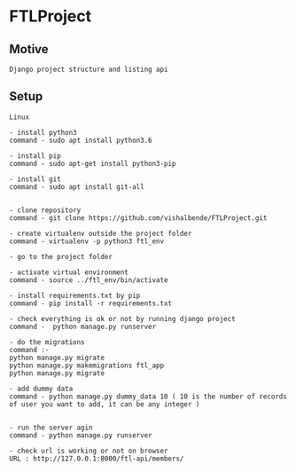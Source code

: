 # FTLProject

## Motive
	
	Django project structure and listing api	


## Setup

	Linux
	
	- install python3
	command - sudo apt install python3.6

	- install pip 
	command - sudo apt-get install python3-pip

	- install git
	command - sudo apt install git-all

	
	- clone repository 
	command - git clone https://github.com/vishalbende/FTLProject.git

	- create virtualenv outside the project folder
	command - virtualenv -p python3 ftl_env
	
	- go to the project folder
	
	- activate virtual environment 
	command - source ../ftl_env/bin/activate

	- install requirements.txt by pip
	command - pip install -r requirements.txt

	- check everything is ok or not by running django project
	command -  python manage.py runserver

	- do the migrations
	command :-
	python manage.py migrate	
	python manage.py makemigrations ftl_app
	python manage.py migrate

	- add dummy data 
	command - python manage.py dummy_data 10 ( 10 is the number of records of user you want to add, it can be any integer )

	
	- run the server agin 
	command - python manage.py runserver 

	- check url is working or not on browser
	URL : http://127.0.0.1:8000/ftl-api/members/
	
	

	

	


